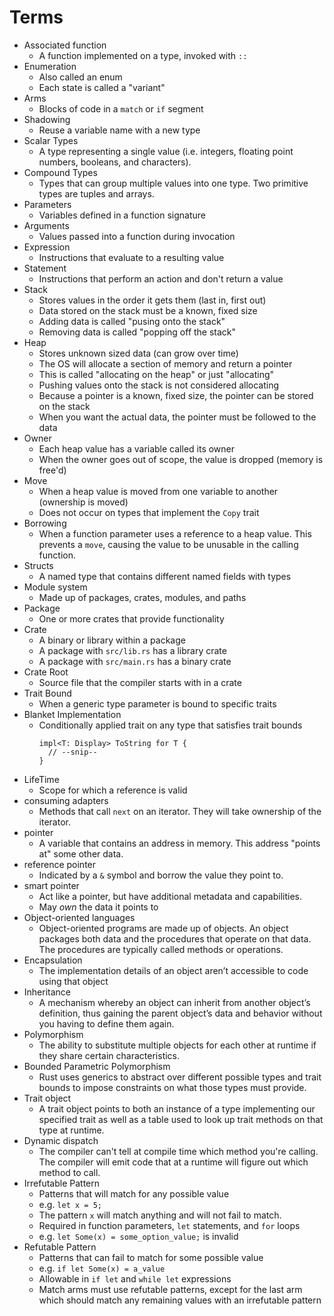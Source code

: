 # Terms

- Associated function
  - A function implemented on a type, invoked with `::`
- Enumeration
  - Also called an enum
  - Each state is called a "variant"
- Arms
  - Blocks of code in a `match` or `if` segment
- Shadowing
  - Reuse a variable name with a new type
- Scalar Types
  - A type representing a single value (i.e. integers, floating point
    numbers, booleans, and characters).
- Compound Types
  - Types that can group multiple values into one type. Two primitive types
    are tuples and arrays.
- Parameters
  - Variables defined in a function signature
- Arguments
  - Values passed into a function during invocation
- Expression
  - Instructions that evaluate to a resulting value
- Statement
  - Instructions that perform an action and don't return a value
- Stack
  - Stores values in the order it gets them (last in, first out)
  - Data stored on the stack must be a known, fixed size
  - Adding data is called "pusing onto the stack"
  - Removing data is called "popping off the stack"
- Heap
  - Stores unknown sized data (can grow over time)
  - The OS will allocate a section of memory and return a pointer
  - This is called "allocating on the heap" or just "allocating"
  - Pushing values onto the stack is not considered allocating
  - Because a pointer is a known, fixed size, the pointer can be stored on
    the stack
  - When you want the actual data, the pointer must be followed to the data
- Owner
  - Each heap value has a variable called its owner
  - When the owner goes out of scope, the value is dropped (memory is
    free'd)
- Move
  - When a heap value is moved from one variable to another (ownership is
    moved)
  - Does not occur on types that implement the `Copy` trait
- Borrowing
  - When a function parameter uses a reference to a heap value. This
    prevents a `move`, causing the value to be unusable in the calling
    function.
- Structs
  - A named type that contains different named fields with types
- Module system
  - Made up of packages, crates, modules, and paths
- Package
  - One or more crates that provide functionality
- Crate
  - A binary or library within a package
  - A package with `src/lib.rs` has a library crate
  - A package with `src/main.rs` has a binary crate
- Crate Root
  - Source file that the compiler starts with in a crate
- Trait Bound
  - When a generic type parameter is bound to specific traits
- Blanket Implementation
  - Conditionally applied trait on any type that satisfies trait bounds
    ```
    impl<T: Display> ToString for T {
      // --snip--
    }
    ```
- LifeTime
  - Scope for which a reference is valid
- consuming adapters
  - Methods that call `next` on an iterator. They will take ownership of
    the iterator.
- pointer
  - A variable that contains an address in memory. This address "points at"
    some other data.
- reference pointer
  - Indicated by a `&` symbol and borrow the value they point to.
- smart pointer
  - Act like a pointer, but have additional metadata and capabilities.
  - May _own_ the data it points to
- Object-oriented languages
  - Object-oriented programs are made up of objects. An object packages both
    data and the procedures that operate on that data. The procedures are
    typically called methods or operations.
- Encapsulation
  - The implementation details of an object aren’t accessible to code using
    that object
- Inheritance
  - A mechanism whereby an object can inherit from another object’s definition,
    thus gaining the parent object’s data and behavior without you having to
    define them again.
- Polymorphism
  - The ability to substitute multiple objects for each other at runtime if
    they share certain characteristics.
- Bounded Parametric Polymorphism
  - Rust uses generics to abstract over different possible types and trait
    bounds to impose constraints on what those types must provide.
- Trait object
  - A trait object points to both an instance of a type implementing our
    specified trait as well as a table used to look up trait methods on that
    type at runtime.
- Dynamic dispatch
  - The compiler can't tell at compile time which method you're calling. The
    compiler will emit code that at a runtime will figure out which method to
    call.
- Irrefutable Pattern
  - Patterns that will match for any possible value
  - e.g. `let x = 5;`
  - The pattern `x` will match anything and will not fail to
    match.
  - Required in function parameters, `let` statements, and `for` loops
  - e.g. `let Some(x) = some_option_value;` is invalid
- Refutable Pattern
  - Patterns that can fail to match for some possible value
  - e.g. `if let Some(x) = a_value`
  - Allowable in `if let` and `while let` expressions
  - Match arms must use refutable patterns, except for the last arm which should
    match any remaining values with an irrefutable pattern
